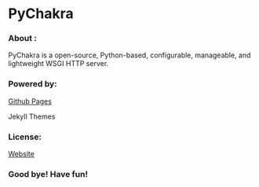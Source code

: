 # PyChakra

### About :

PyChakra is a open-source, Python-based, configurable, 
manageable, and lightweight WSGI HTTP server.

### Powered by:

[Github Pages](https://pages.github.com)

Jekyll Themes

### License:

[Website](https://pychakra.github.io/license.txt)

### Good bye! Have fun!

